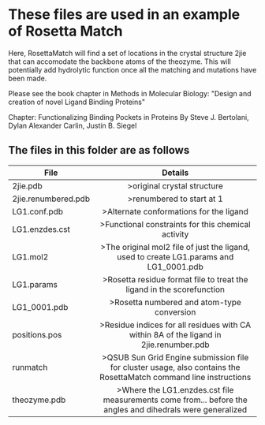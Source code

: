 # These files are used in an example of Rosetta Match

Here, RosettaMatch will find a set of locations in the crystal structure 2jie
that can accomodate the backbone atoms of the theozyme. This will potentially 
add hydrolytic function once all the matching and mutations have been made.

Please see the book chapter in Methods in Molecular Biology:
"Design and creation of novel Ligand Binding Proteins"

Chapter: Functionalizing Binding Pockets in Proteins
By Steve J. Bertolani,
   Dylan Alexander Carlin,
   Justin B. Siegel


## The files in this folder are as follows
|File			| Details 				|
|-----------|:-------------------:|
|2jie.pdb		|>original crystal structure|
|2jie.renumbered.pdb	|>renumbered to start at 1|
|LG1.conf.pdb		|>Alternate conformations for the ligand|
|LG1.enzdes.cst		|>Functional constraints for this chemical activity|
|LG1.mol2		|>The original mol2 file of just the ligand, used to create LG1.params and LG1_0001.pdb|
|LG1.params		|>Rosetta residue format file to treat the ligand in the scorefunction|
|LG1_0001.pdb		|>Rosetta numbered and atom-type conversion|
|positions.pos		|>Residue indices for all residues with CA within 8A of the ligand in 2jie.renumber.pdb|
|runmatch		|>QSUB Sun Grid Engine submission file for cluster usage, also contains the RosettaMatch command line instructions|
|theozyme.pdb		|>Where the LG1.enzdes.cst file measurements come from... before the angles and dihedrals were generalized

